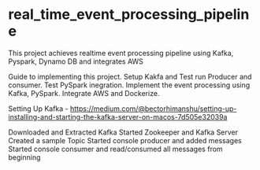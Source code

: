 # real_time_event_processing_pipeline
This project achieves realtime event processing pipeline using Kafka, Pyspark, Dynamo DB and integrates AWS

Guide to implementing this project.
Setup Kakfa and Test run Producer and consumer.
Test PySpark inegration.
Implement the event processing using Kafka, PySpark.
Integrate AWS and Dockerize.

Setting Up Kafka - <url>https://medium.com/@bectorhimanshu/setting-up-installing-and-starting-the-kafka-server-on-macos-7d505e32039a

Downloaded and Extracted Kafka
Started Zookeeper and Kafka Server
Created a sample Topic
Started console producer and added messages
Started console consumer and read/consumed all messages from beginning
